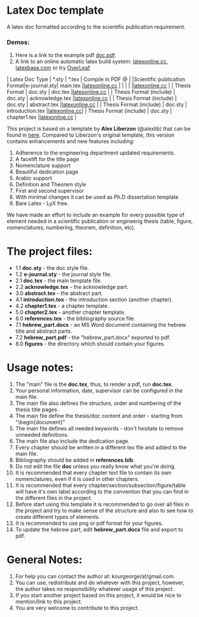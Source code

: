 # Latex Doc template
A latex doc formatted according to the scientific publication requirement.

### Demos:
1. Here is a link to the example pdf [doc.pdf](doc.pdf).
2. A link to an online automatic latex build system: [latexonline.cc](https://latexonline.cc/compile?git=https%3A%2F%2Fgithub.com%2FLaGuer%2Fdoc-latex&target=main.tex&command=pdflatex), [latexbase.com](https://latexbase.com) or try [OverLeaf](https://www.overleaf.com/)

|        Latex Doc Type       |       *.sty |       *.tex      |      Compile in PDF @                                                                                                                                  |
|Scientific publication Format|e-journal.sty| main.tex         |[latexonline.cc](https://latexonline.cc/compile?git=https%3A%2F%2Fgithub.com%2FLaGuer%2Fdoc-latex&target=main.tex&command=pdflatex)        |
|                             |             |                  |[latexonline.cc](https://latexonline.cc/compile?git=https%3A%2F%2Fgithub.com%2FLaGuer%2Fdoc-latex&target=main.tex&command=pdflatex)        |
|        Thesis Format        |    doc.sty  | doc.tex          |[latexonline.cc](https://latexonline.cc/compile?git=https%3A%2F%2Fgithub.com%2FLaGuer%2Fdoc-latex&target=doc.tex&command=pdflatex)         |
|    Thesis Format (include)  |    doc.sty  | acknowledge.tex  |[latexonline.cc](https://latexonline.cc/compile?git=https%3A%2F%2Fgithub.com%2FLaGuer%2Fdoc-latex&target=acknowledge.tex&command=pdflatex) |
|    Thesis Format (include)  |    doc.sty  | abstract.tex     |[latexonline.cc](https://latexonline.cc/compile?git=https%3A%2F%2Fgithub.com%2FLaGuer%2Fdoc-latex&target=abstract.tex&command=pdflatex)    |
|    Thesis Format (include)  |    doc.sty  | introduction.tex |[latexonline.cc](https://latexonline.cc/compile?git=https%3A%2F%2Fgithub.com%2FLaGuer%2Fdoc-latex&target=introduction.tex&command=pdflatex)|
|    Thesis Format (include)  |    doc.sty  | chapter1.tex     |[latexonline.cc](https://latexonline.cc/compile?git=https%3A%2F%2Fgithub.com%2FLaGuer%2Fdoc-latex&target=chapter1.tex&command=pdflatex)    |


This project is based on a template by **Alex Liberzon** (@alexlib) that can be found in [here](https://github.com/alexlib/tau_thesis_lyx_template).
Compared to Liberzon's original template, this version contains enhancements and new features including:

1. Adherence to the engineering department updated requirements.
2. A facelift for the title page
3. Nomenclature support
4. Beautiful dedication page
4. Arabic support
5. Definition and Theorem style
6. First and second supervisor
7. With minimal changes it can be used as Ph.D dissertation template
8. Bare Latex - LyX free.

We have made an effort to include an example for every possible type of element needed in a scientific publication or engineerig thesis (table, figure, nomenclatures, numbering, theorem, definition, etc).

**The project files:**
======

- 1.1 **doc.sty** - the doc style file.
- 1.2 **e-journal.sty** - the journal style file.
- 2.1 **doc.tex** - the main template file.
- 2.2 **acknowledge.tex** - the acknowledge part.
- 3.0 **abstract.tex** - the abstract part.
- 4.1 **introduction.tex** - the introduction section (another chapter).
- 4.2 **chapter1.tex** - a chapter template.
- 5.0 **chapter2.tex** - another chapter template.
- 6.0 **references.tex** - the bibliography source file.
- 7.1 **hebrew_part.docx** - an MS Word document containing the hebrew title and abstract parts.
- 7.2 **hebrew_part.pdf** - the "hebrew_part.docx" exported to pdf.
- 8.0 **figures** - the directory which should contain your figures.

**Usage notes:**
======

1. The "main" file is the **doc.tex**, thus, to render a pdf, run **doc.tex**.
2. Your personal information, date, supervisor can be configured in the main file.
3. The main file also defines the structure, order and numbering of the thesis title pages.
4. The main file define the thesis/doc content and order - starting from "\begin{document}"
5. The main file defines all needed keywords - don't hesitate to remove unneeded definitions.
6. The main file also include the dedication page.
6. Every chapter should be written in a different tex file and added to the main file.
7. Bibliography should be added in **references.bib**.
8. Do not edit the file **doc** unless you really know what you're doing.
9. It is recommended that every chapter text file to contain its own nomenclatures, even if it is used in other chapters.
10. It is recommended that every chapter/section/subsection/figure/table will have it's own label according to the convention that you can find in the different files in the project.
10. Before start using this template it is recommended to go over all files in the project and try to make sense of the structure and also to see how to create different types of elements.
11. It is recommended to use png or pdf format for your figures.
12. To update the hebrew part, edit **hebrew_part.docx** file and export to pdf.

**General Notes:**
======

1. For help you can contact the author at: kourgeorge/at/gmail.com.
2. You can use, redistribute and do whatever with this project, however, the author takes no responsibility whatever usage of this project.
3. If you start another project based on this project, it would be nice to mention/link to this project.
4. You are very welcome to contribute to this project.

